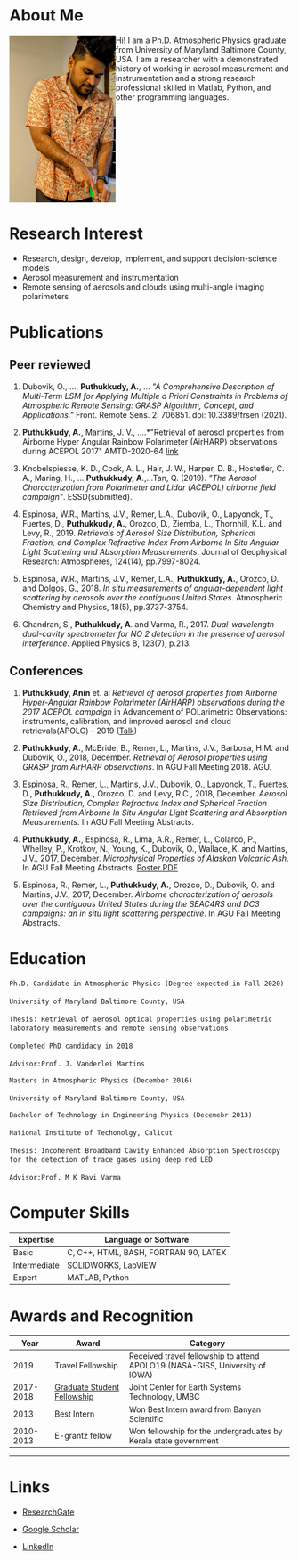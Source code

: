 # About Me

<img src="anin.png"
        align="left" height= "300">


Hi! I am a Ph.D. Atmospheric Physics graduate from University of Maryland Baltimore County, USA. I am a researcher with a demonstrated history of working in aerosol measurement and instrumentation and a strong research professional skilled in Matlab, Python, and other programming languages.

<br clear="left"/>

# Research Interest

* Research, design, develop, implement, and support decision-science models
* Aerosol measurement and instrumentation
* Remote sensing of aerosols and clouds using multi-angle imaging polarimeters



# Publications

## Peer reviewed
1. Dubovik, O., ..., **Puthukkudy, A.**, ... *"A Comprehensive Description of Multi-Term LSM for Applying Multiple a Priori Constraints in Problems of Atmospheric Remote Sensing: GRASP Algorithm, Concept, and Applications."* Front. Remote Sens. 2: 706851. doi: 10.3389/frsen (2021).

1. **Puthukkudy, A.**, Martins, J. V., ....*"Retrieval of aerosol properties from Airborne Hyper Angular
Rainbow Polarimeter (AirHARP) observations during ACEPOL 2017" AMTD-2020-64 [link](https://www.atmos-meas-tech-discuss.net/amt-2020-64/)

2. Knobelspiesse, K. D., Cook, A. L., Hair, J. W., Harper, D. B., Hostetler, C. A., Maring, H., ...,**Puthukkudy, A**.,...Tan, Q. (2019). *"The Aerosol Characterization from Polarimeter and Lidar (ACEPOL) airborne field campaign"*. ESSD(submitted).

3. Espinosa, W.R., Martins, J.V., Remer, L.A., Dubovik, O., Lapyonok, T., Fuertes, D., **Puthukkudy, A.**, Orozco, D., Ziemba, L., Thornhill, K.L. and Levy, R., 2019. *Retrievals of Aerosol Size Distribution, Spherical Fraction, and Complex Refractive Index From Airborne In Situ Angular Light Scattering and Absorption Measurements*. Journal of Geophysical Research: Atmospheres, 124(14), pp.7997-8024.

4. Espinosa, W.R., Martins, J.V., Remer, L.A., **Puthukkudy, A.**, Orozco, D. and Dolgos, G., 2018. *In situ measurements of angular-dependent light scattering by aerosols over the contiguous United States*. Atmospheric Chemistry and Physics, 18(5), pp.3737-3754.

5. Chandran, S., **Puthukkudy, A**. and Varma, R., 2017. *Dual-wavelength dual-cavity spectrometer for NO 2 detection in the presence of aerosol interference*. Applied Physics B, 123(7), p.213.

## Conferences

1. **Puthukkudy, Anin** et. al *Retrieval of aerosol properties from Airborne Hyper-Angular Rainbow Polarimeter (AirHARP) observations during the 2017 ACEPOL campaign* in Advancement of POLarimetric Observations: instruments, calibration, and improved aerosol and cloud retrievals(APOLO) - 2019 ([Talk](https://www.giss.nasa.gov/staff/mmishchenko/APOLO-2/Abstracts/Puthukkudy.pdf))

1. **Puthukkudy, A.**, McBride, B., Remer, L., Martins, J.V., Barbosa, H.M. and Dubovik, O., 2018, December. *Retrieval of Aerosol properties using GRASP from AirHARP observations*. In AGU Fall Meeting 2018. AGU.

1. Espinosa, R., Remer, L., Martins, J.V., Dubovik, O., Lapyonok, T., Fuertes, D., **Puthukkudy, A.**, Orozco, D. and Levy, R.C., 2018, December. *Aerosol Size Distribution, Complex Refractive Index and Spherical Fraction Retrieved from Airborne In Situ Angular Light Scattering and Absorption Measurements*. In AGU Fall Meeting Abstracts.

1. **Puthukkudy, A.**, Espinosa, R., Lima, A.R., Remer, L., Colarco, P., Whelley, P., Krotkov, N., Young, K., Dubovik, O., Wallace, K. and Martins, J.V., 2017, December. *Microphysical Properties of Alaskan Volcanic Ash*. In AGU Fall Meeting Abstracts. [Poster PDF](attachments/aerosat_2018.pdf)

1. Espinosa, R., Remer, L., **Puthukkudy, A.**, Orozco, D., Dubovik, O. and Martins, J.V., 2017, December. *Airborne characterization of aerosols over the contiguous United States during the SEAC4RS and DC3 campaigns: an in situ light scattering perspective*. In AGU Fall Meeting Abstracts.

# Education
~~~
Ph.D. Candidate in Atmospheric Physics (Degree expected in Fall 2020)

University of Maryland Baltimore County, USA

Thesis: Retrieval of aerosol optical properties using polarimetric laboratory measurements and remote sensing observations

Completed PhD candidacy in 2018

Advisor:Prof. J. Vanderlei Martins

~~~

~~~
Masters in Atmospheric Physics (December 2016)

University of Maryland Baltimore County, USA
~~~

~~~
Bachelor of Technology in Engineering Physics (Decemebr 2013)

National Institute of Techonolgy, Calicut

Thesis: Incoherent Broadband Cavity Enhanced Absorption Spectroscopy for the detection of trace gases using deep red LED

Advisor:Prof. M K Ravi Varma

~~~

# Computer Skills

Expertise | Language  or Software |
----------|-----------------------|
Basic     | C, C++, HTML, BASH, FORTRAN 90, LATEX |
Intermediate | SOLIDWORKS, LabVIEW |
Expert | MATLAB, Python |

# Awards and Recognition

Year | Award | Category
-----|-------|--------
2019 | Travel Fellowship | Received travel fellowship to attend APOLO19 (NASA-GISS, University of IOWA)
2017-2018 | [Graduate Student Fellowship](https://jcet.umbc.edu/?id=68416) |  Joint Center for Earth Systems Technology, UMBC
2013 | Best Intern | Won Best Intern award from Banyan Scientific
2010-2013 | E-grantz fellow | Won fellowship for the undergraduates by Kerala state government

---

# Links
* [ResearchGate](https://researchgate.net/profile/Anin_Puthukkudy2)

* [Google Scholar](https://scholar.google.com/citations?user=jxOxXa8AAAAJ&hl=en&oi=ao)

* [LinkedIn](https://www.linkedin.com/in/anin-puthukkudy/)

